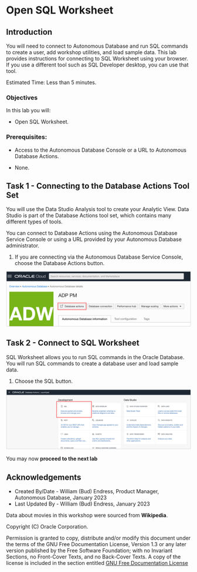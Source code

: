# Open SQL Worksheet

## Introduction

You will need to connect to Autonomous Database and run SQL commands to create a user, add workshop utilities, and load sample data.  This lab provides instructions for connecting to SQL Worksheet using your browser. If you use a different tool such as SQL Developer desktop, you can use that tool.

Estimated Time:  Less than 5 minutes.

### Objectives

In this lab you will:

- Open SQL Worksheet.

### Prerequisites:

- Access to the Autonomous Database Console or a URL to Autonomous Database Actions.

- None.

## Task 1 - Connecting to the Database Actions Tool Set

You will use the Data Studio Analysis tool to create your Analytic View.  Data Studio is part of the Database Actions tool set, which contains many different types of tools.

You can connect to Database Actions using the Autonomous Database Service Console or using a URL provided by your Autonomous Database administrator.

1. If you are connecting via the Autonomous Database Service Console, choose the Database Actions button.

![Open Database Actions](images/5-adb-console-access-db-actions.png)

## Task 2 - Connect to SQL Worksheet

SQL Worksheet allows you to run SQL commands in the Oracle Database. You will run SQL commands to create a database user and load sample data.

1. Choose the SQL button.

![Open Database Actions](images/2-start-sql-worksheet.png)

You may now **proceed to the next lab**

## Acknowledgements

- Created By/Date - William (Bud) Endress, Product Manager, Autonomous Database, January 2023
- Last Updated By - William (Bud) Endress, January 2023

Data about movies in this workshop were sourced from **Wikipedia**.

Copyright (C)  Oracle Corporation.

Permission is granted to copy, distribute and/or modify this document
under the terms of the GNU Free Documentation License, Version 1.3
or any later version published by the Free Software Foundation;
with no Invariant Sections, no Front-Cover Texts, and no Back-Cover Texts.
A copy of the license is included in the section entitled [GNU Free Documentation License](files/gnu-free-documentation-license.txt)